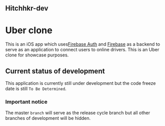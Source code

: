 ## Hitchhkr-dev
# Uber clone

This is an iOS app which uses[Firebase Auth](https://firebase.google.com/docs/auth/) and [Firebase](https://firebase.google.com/) as a backend to serve as an application to connect users to online drivers. This is an Uber clone for showcase purposes.

## Current status of development

This application is currently still under development but the code freeze date is still `To Be Determined`.

### Important notice

The master `branch` will serve as the release cycle branch but all other branches of development will be hidden.
